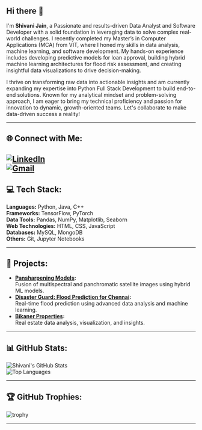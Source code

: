 ## Hi there 👋

I'm **Shivani Jain**, a Passionate and results-driven Data Analyst and Software Developer with a solid foundation in leveraging data to solve complex real-world challenges. I recently completed my Master’s in Computer Applications (MCA) from VIT, where I honed my skills in data analysis, machine learning, and software development. My hands-on experience includes developing predictive models for loan approval, building hybrid machine learning architectures for flood risk assessment, and creating insightful data visualizations to drive decision-making.

I thrive on transforming raw data into actionable insights and am currently expanding my expertise into Python Full Stack Development to build end-to-end solutions. Known for my analytical mindset and problem-solving approach, I am eager to bring my technical proficiency and passion for innovation to dynamic, growth-oriented teams. Let's collaborate to make data-driven success a reality!


---

## 🌐 Connect with Me:
[![LinkedIn](https://img.shields.io/badge/LinkedIn-Connect-blue)](https://www.linkedin.com/in/shivani-jain13/)  
[![Gmail](https://img.shields.io/badge/Gmail-Contact-red?style=for-the-badge&logo=gmail&logoColor=white)](https://mail.google.com/mail/?view=cm&source=mailto&to=shivanijwork@gmail.com)  
---

## 💻 Tech Stack:
**Languages:** Python, Java, C++  
**Frameworks:** TensorFlow, PyTorch  
**Data Tools:** Pandas, NumPy, Matplotlib, Seaborn  
**Web Technologies:** HTML, CSS, JavaScript  
**Databases:** MySQL, MongoDB  
**Others:** Git, Jupyter Notebooks  

---

## 🚀 Projects:
- **[Pansharpening Models](https://github.com/ShivaniJain/Pansharpening):**  
  Fusion of multispectral and panchromatic satellite images using hybrid ML models.  
- **[Disaster Guard: Flood Prediction for Chennai](https://github.com/ShivaniJain/DisasterGuard):**  
  Real-time flood prediction using advanced data analysis and machine learning.  
- **[Bikaner Properties](https://github.com/ShivaniJain/BikanerProperties):**  
  Real estate data analysis, visualization, and insights.  

---

## 📊 GitHub Stats:
![Shivani's GitHub Stats](https://github-readme-stats.vercel.app/api?username=shivanijwork&show_icons=true&theme=radical)  
![Top Languages](https://github-readme-stats.vercel.app/api/top-langs/?username=shivanijwork&layout=compact&theme=radical)  

---

## 🏆 GitHub Trophies:
![trophy](https://github-profile-trophy.vercel.app/?username=shivanijwork&theme=radical)  

---


